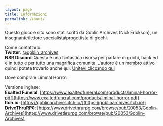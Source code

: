 ```yaml
---
layout: page
title: Informazioni
permalink: /about/
---
```


Questo gioco e sito sono stati scritti da Goblin Archives (Nick Erickson), un insegnante/lettore specialista/progettista di giochi.

Come contattarlo:
<br>**Twitter**: [@goblin_archives](https://twitter.com/goblin_archives)
<br>**NSR Discord**: Questa è una fantastica risorsa per parlare di giochi, hack ed è in tutto e per tutto una magnifica comunità. L'autore è un membro attivo quindi potete trovarlo anche qui. [Unitevi cliccando qui](https://discord.io/newschoolrevolution)

Dove comprare Liminal Horror:

Versione inglese:
<br>**Exalted Funeral**: [https://www.exaltedfuneral.com/products/liminal-horror-pdf](https://www.exaltedfuneral.com/products/liminal-horror-pdf)
<br>**Itch.io**: [https://goblinarchives.itch.io/](https://goblinarchives.itch.io/)
<br>**DriveThruRPG**: [https://www.drivethrurpg.com/browse/pub/20053/Goblin-Archives](https://www.drivethrurpg.com/browse/pub/20053/Goblin-Archives)
